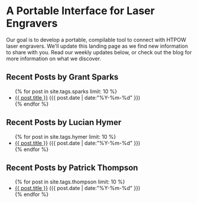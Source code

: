 # A Portable Interface for Laser Engravers #

Our goal is to develop a portable, compilable tool to connect with HTPOW laser engravers. We'll update this landing page as we find new information to share with you. Read our weekly updates below, or check out the blog <!--- TODO --> for more information on what we discover.

## Recent Posts by Grant Sparks ##
<ul class="posts">
{% for post in site.tags.sparks limit: 10 %}
  <div class="post_info">
    <li>
         <a href="{{ post.url }}">{{ post.title }}</a>
         <span>({{ post.date | date:"%Y-%m-%d" }})</span>
    </li>
    </div>
  {% endfor %}
</ul>

## Recent Posts by Lucian Hymer ##
<ul class="posts">
{% for post in site.tags.hymer limit: 10 %}
  <div class="post_info">
    <li>
         <a href="{{ post.url }}">{{ post.title }}</a>
         <span>({{ post.date | date:"%Y-%m-%d" }})</span>
    </li>
    </div>
  {% endfor %}
</ul>

## Recent Posts by Patrick Thompson ##
<ul class="posts">
{% for post in site.tags.thompson limit: 10 %}
  <div class="post_info">
    <li>
         <a href="{{ post.url }}">{{ post.title }}</a>
         <span>({{ post.date | date:"%Y-%m-%d" }})</span>
    </li>
    </div>
  {% endfor %}
</ul>
